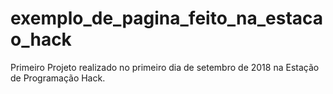 # exemplo_de_pagina_feito_na_estacao_hack
Primeiro Projeto realizado no primeiro dia de setembro de 2018 na Estação de Programação Hack. 
